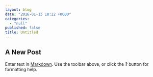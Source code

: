 ```yaml
---
layout: blog
date: "2016-01-13 18:22 +0000"
categories: 
  - "null"
published: false
title: Untitled
---
```



## A New Post

Enter text in [Markdown](http://daringfireball.net/projects/markdown/). Use the toolbar above, or click the **?** button for formatting help.
